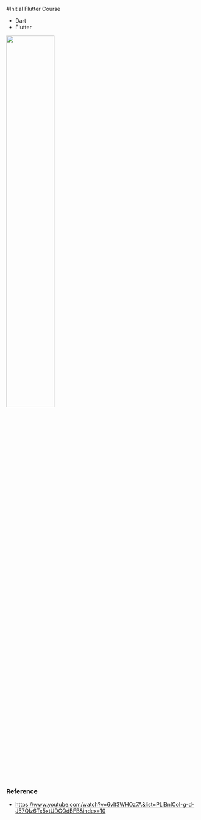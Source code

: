 #Initial Flutter Course

* Dart
* Flutter

<img src="Captura de Tela 2022-01-26 às 16.04.05.png" width="50%" />

### Reference
* https://www.youtube.com/watch?v=6vlt3WHOz7A&list=PLlBnICoI-g-d-J57QIz6Tx5xtUDGQdBFB&index=10